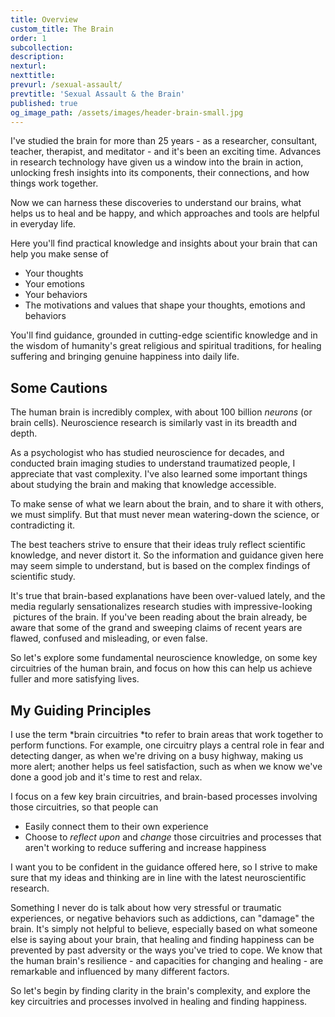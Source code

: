 ```yaml
---
title: Overview
custom_title: The Brain
order: 1
subcollection:
description:
nexturl:
nexttitle:
prevurl: /sexual-assault/
prevtitle: 'Sexual Assault & the Brain'
published: true
og_image_path: /assets/images/header-brain-small.jpg
---
```



I've studied the brain for more than 25 years - as a researcher, consultant, teacher, therapist, and meditator - and it's been an exciting time. Advances in research technology have given us a window into the brain in action, unlocking fresh insights into its components, their connections, and how things work together.

Now we can harness these discoveries to understand our brains, what helps us to heal and be happy, and which approaches and tools are helpful in everyday life.

Here you'll find practical knowledge and insights about your brain that can help you make sense of

* Your thoughts
* Your emotions
* Your behaviors
* The motivations and values that shape your thoughts, emotions and behaviors


You'll find guidance, grounded in cutting-edge scientific knowledge and in the wisdom of humanity's great religious and spiritual traditions, for healing suffering and bringing genuine happiness into daily life.

## Some Cautions

The human brain is incredibly complex, with about 100 billion *neurons* (or brain cells). Neuroscience research is similarly vast in its breadth and depth.

As a psychologist who has studied neuroscience for decades, and conducted brain imaging studies to understand traumatized people, I appreciate that vast complexity. I've also learned some important things about studying the brain and making that knowledge accessible.

To make sense of what we learn about the brain, and to share it with others, we must simplify. But that must never mean watering-down the science, or contradicting it.

The best teachers strive to ensure that their ideas truly reflect scientific knowledge, and never distort it. So the information and guidance given here may seem simple to understand, but is based on the complex findings of scientific study.

It's true that brain-based explanations have been over-valued lately, and the media regularly sensationalizes research studies with impressive-looking &nbsp;pictures of the brain. If you've been reading about the brain already, be aware that some of the grand and sweeping claims of recent years are flawed, confused and misleading, or even false.

So let's explore some fundamental neuroscience knowledge, on some key circuitries of the human brain, and focus on how this can help us achieve fuller and more satisfying lives.

## My Guiding Principles

I use the term *brain circuitries&nbsp;*to refer to brain areas that work together to perform functions. For example, one circuitry plays a central role in fear and detecting danger, as when we're driving on a busy highway, making us more alert; another helps us feel satisfaction, such as when we know we've done a good job and it's time to rest and relax.

I focus on a few key brain circuitries, and brain-based processes involving those circuitries, so that people can

* Easily connect them to their own experience
* Choose to *reflect upon* and *change* those circuitries and processes that aren't working to reduce suffering and increase happiness


I want you to be confident in the guidance offered here, so I strive to make sure that my ideas and thinking are in line with the latest neuroscientific research.

Something I never do is talk about how very stressful or traumatic experiences, or negative behaviors such as addictions, can "damage" the brain.&nbsp;It's simply not helpful to believe, especially based on what someone else is saying about your brain, that healing and finding happiness can be prevented by past adversity or the ways you've tried to cope. We know that the human brain's resilience - and capacities for changing and healing - are remarkable and influenced by many different factors.

So let's begin by finding clarity in the brain's complexity, and explore the key circuitries and processes involved in healing and finding happiness.